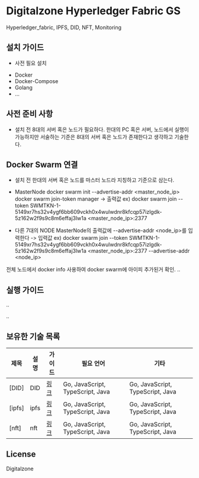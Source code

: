 [//]: # (SPDX-License-Identifier: CC-BY-4.0)

# Digitalzone Hyperledger Fabric GS



Hyperledger_fabric, IPFS, DID, NFT, Monitoring

## 설치 가이드

* 사전 필요 설치
- Docker
- Docker-Compose
- Golang
- ...

## 사전 준비 사항

- 설치 전 8대의 서버 혹은 노드가 필요하다. 한대의 PC 혹은 서버, 노드에서 실행이 가능하지만 서술하는 기준은 8대의 서버 혹은 노드가 존재한다고 생각하고 기술한다.


## Docker Swarm 연결
- 설치 전 한대의 서버 혹은 노드를 마스터 노드라 지칭하고 기준으로 삼는다.

- MasterNode
 docker swarm init --advertise-addr <master_node_ip>
 docker swarm join-token manager
 -> 출력값 ex) docker swarm join --token SWMTKN-1-5149xr7hs32v4ygf6bb609vckh0x4wulwdnr8kfcqp57izlgdk-5z162w2f9s9c8m6effaj3lw1a <master_node_ip>:2377

- 다른 7대의 NODE
MasterNode의 출력값에 --advertise-addr <node_ip>를 입력한다
-> 입력값 ex) docker swarm join --token SWMTKN-1-5149xr7hs32v4ygf6bb609vckh0x4wulwdnr8kfcqp57izlgdk-5z162w2f9s9c8m6effaj3lw1a <master_node_ip>:2377 --advertise-addr <node_ip>

전체 노드에서 docker info 사용하여 docker swarm에 아이피 추가된거 확인.
..
## 실행 가이드
..

..




## 보유한 기술 목록



|  **제목** | **설명** | **가이드** | **필요 언어** | **기타** |
| -----------|------------------------------|----------|---------|---------|
| [DID] | DID | [링크](https://hyperledger-fabric.readthedocs.io/en/latest/write_first_app.html) | Go, JavaScript, TypeScript, Java | Go, JavaScript, TypeScript, Java |
| [ipfs] | ipfs | [링크](https://hyperledger-fabric.readthedocs.io/en/latest/write_first_app.html) | Go, JavaScript, TypeScript, Java | Go, JavaScript, TypeScript, Java |
| [nft] | nft | [링크](https://hyperledger-fabric.readthedocs.io/en/latest/write_first_app.html) | Go, JavaScript, TypeScript, Java | Go, JavaScript, TypeScript, Java |



## License <a name="license"></a>

Digitalzone
